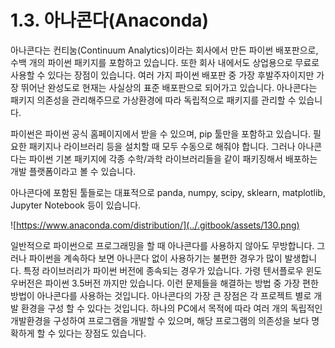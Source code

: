 # 1.3.	아나콘다\(Anaconda\)


  
아나콘다는 컨티눔\(Continuum Analytics\)이라는 회사에서 만든 파이썬 배포판으로, 수백 개의 파이썬 패키지를 포함하고 있습니다. 또한 회사 내에서도 상업용으로 무료로 사용할 수 있다는 장점이 있습니다. 여러 가지 파이썬 배포판 중 가장 후발주자이지만 가장 뛰어난 완성도로 현재는 사실상의 표준 배포판으로 되어가고 있습니다. 아나콘다는 패키지 의존성을 관리해주므로 가상환경에 따라 독립적으로 패키지를 관리할 수 있습니다.

파이썬은 파이썬 공식 홈페이지에서 받을 수 있으며, pip 툴만을 포함하고 있습니다. 필요한 패키지나 라이브러리 등을 설치할 때 모두 수동으로 해줘야 합니다. 그러나 아나콘다는 파이썬 기본 패키지에 각종 수학/과학 라이브러리들을 같이 패키징해서 배포하는 개발 플랫폼이라고 볼 수 있습니다.

아나콘다에 포함된 툴들로는 대표적으로 panda, numpy, scipy, sklearn, matplotlib, Jupyter Notebook 등이 있습니다.

![https://www.anaconda.com/distribution/](../.gitbook/assets/130.png)

일반적으로 파이썬으로 프로그래밍을 할 때 아나콘다를 사용하지 않아도 무방합니다. 그러나 파이썬을 계속하다 보면 아나콘다 없이 사용하기는 불편한 경우가 많이 발생합니다. 특정 라이브러리가 파이썬 버전에 종속되는 경우가 있습니다. 가령 텐서플로우 윈도우버전은 파이썬 3.5버전 까지만 있습니다. 이런 문제들을 해결하는 방법 중 가장 편한 방법이 아나콘다를 사용하는 것입니다. 아나콘다의 가장 큰 장점은 각 프로젝트 별로 개발 환경을 구성 할 수 있다는 것입니다. 하나의 PC에서 목적에 따라 여러 개의 독립적인 개발환경을 구성하여 프로그램을 개발할 수 있으며, 해당 프로그램의 의존성을 보다 명확하게 할 수 있다는 장점도 있습니다.

